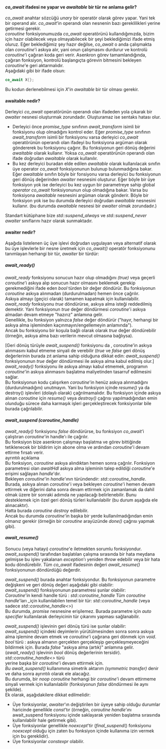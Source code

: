 #### _co_await_ ifadesi ne yapar ve _awaitable_ bir tür ne anlama gelir?
_co_await_ anahtar sözcüğü _unary_ bir operatör olarak görev yapar. 
Yani tek bir operand alır. 
_co_await_'in operandı olan nesnenin bazı gereklilikleri yerine getirmesi gerekir.<br>
_coroutine_ fonksiyonumuzda _co_await_ operatörünü kullandığımızda, bizim için hazır olabilecek veya olmayabilecek bir şeyi beklediğimizi ifade etmiş oluruz.
Eğer beklediğimiz şey hazır değilse, _co_await_ o anda çalışmakta olan _coroutine_'i askıya alır, yani onun çalışmasını durdurur ve kontrolü _coroutine_'i çağıran koda geri verir. 
Asenkron görev tamamlandığında, çağıran fonksiyon, kontrolü başlangıçta görevin bitmesini bekleyen _coroutine_'e geri aktarmalıdır.<br> 
Aşağıdaki gibi bir ifade olsun:

```cpp
co_await X{};
```
Bu kodun derlenebilmesi için _X_'in _awaitable_ bir tür olması gerekir. <br> 
#### awaitable nedir?
Derleyici _co_await_ operatörünün operandı olan ifadeden yola çıkarak bir _awaiter_ nesnesi oluşturmak zorundadır. 
Oluşturamaz ise sentaks hatası olur.
- Derleyici önce _promise_type_ sınıfının _await_transform_ isimli bir fonksiyonu olup olmadığını kontrol eder. 
Eğer _promise_type_ sınıfının _await_transform_ isimli bir fonksiyonu varsa derleyici _co_await_ operatörünün operandı olan ifadeyi bu fonksiyona argüman olarak göndererek bu fonksiyonu çağırır. 
Bu fonksiyonun geri dönüş değerini _awaitable_ olarak kullanır. 
Yoksa _co_await_ operatörünün operandı olan ifade doğrudan _awaitable_ olarak kullanılır.
- Bu kez derleyici buradan elde edilen _awaitable_ olarak kullanılacak sınıfın üye operator _co_await_ fonksiyonunun bulunup bulunmadığına bakar. 
Eğer _awaitable_ sınıfın böyle bir fonsiyonu varsa derleyici bu fonksiyonun geri dönüş değerinden _awaiter_ nesnesini oluşturur. 
Eğer böyle bir üye fonksiyon yok ise derleyici bu kez uygun bir parametreye sahip global _operator co_await_ fonksiyonunun olup olmadığına bakar. 
Varsa bu fonksiyona _awaitable_ nesnesini argüman olarak gönderir. 
Böyle bir fonksiyon yok ise bu durumda derleyici doğrudan _awaitable_ nesnesini kullanır. (bu durumda _awaitable_ nesnesi bir _awaiter_ olmak zorundadır.)

Standart kütüphane bize
_std::suspend_always_ ve _std::suspend_never_ _awaiter_ sınıflarını hazır olarak sunmaktadır. 

#### awaiter nedir?
Aşağıda listelenen üç üye işlevi doğrudan uygulayan veya alternatif olarak bu üye işlevlerle bir nesne üretmek için _co_await()_ operatör fonksiyonunu tanımlayan herhangi bir tür, _awaiter_ bir türdür:

##### _await_ready()_
_await_ready_ fonksiyonu sonucun hazır olup olmadığını _(true)_ veya geçerli _coroutine_'i askıya alıp sonucun hazır olmasını beklemek gerekip gerekmediğini ifade eden _bool_ türden bir değer döndürür. 
Bu fonksiyonun _coroutine_ askıya alınmadan (durdurulmadan) hemen önce çağrılır.<br>
Askıya almayı (geçici olarak) tamamen kapatmak için kullanılabilir. <br>
_await_ready_ fonksiyonu _true_ döndürürse, askıya alma isteği reddedilmiş demektir. 
Yani fonksiyonun _true_ değer döndürmesi _coroutine_'i askıya almadan devam etmeye "hazırız" anlamına gelir.<br>
Genellikle, bu fonksiyon yalnızca _false_ değer döndürür ("hayır, herhangi bir askıya alma işleminden kaçınmayın/engellemeyin anlamında").<br> 
Ancak bu fonksiyonu bir koşula bağlı olarak olarak _true_ değer döndürebilir (örneğin, askıya alma bazı verilerin mevcut olmasına bağlıysa).<br>

[Geri dönüş türüyle _await_suspend()_ fonksiyonu da , coroutine'in askıya alınmasını kabul etmeme sinyali de verebilir (_true_ ve _false_ geri dönüş değerlerinin burada zıt anlama sahip olduğuna dikkat edin: _await_suspend()_ fonksiyonunun _true_ değer döndürmesi ile askıya alma kabul edilmiş olur.] <br>
_await_ready()_ fonksiyonu ile askıya almayı kabul etmemek, programın _coroutine_'in askıya alınmasını başlatma maliyetinden tasarruf edilmesini sağlar.<br>
Bu fonksiyonun kodu çalışırken _coroutine_'in henüz askıya alınmadığını (durdurulmadığını) unutmayın. 
Yani bu fonksiyon içinde _resume()_ ya da destroy() işlevleri (dolaylı olarak) çağrılmamalıdır.
Bu fonksiyon içinde askıya alınan _coroutine_ için _resume()_ veya _destroy()_ çağrısı yapılmadığından emin olunduğu sürece daha karmaşık işleri gerçekleştirecek fonksiyonlar bile burada çağrılabilir.
<br>

#### _await_suspend (coroutine_handle)_ 
_await_ready()_ fonksiyonu _false_ döndürürse, bu fonksiyon _co_await_'i çalıştıran _coroutine_'in handle'ı ile çağrılır. <br>
Bu fonksiyon bize asenkron çalışmayı başlatma ve görev bittiğinde tetiklenecek bir bildirim için abone olma ve ardından _coroutine_'i devam ettirme fırsatı verir.<br>
ayrıntılı açıklama <br>
Bu fonksiyon, _coroutine_ askıya alındıktan hemen sonra çağrılır. 
Fonksiyon parametresi olan _awaitHdl_ askıya alma işleminin talep edildiği _coroutine_'e erişimi sağlayan _handle_'dır.<br>
Bekleyen _coroutine_'in _handle_'ının türündendir: _std::coroutine_handle<PromiseType>_. <br>
Burada, askıya alınan _coroutine_'i veya bekleyen _coroutine_'i hemen devam ettirmek ve diğerini daha sonra devam ettirmek için zamanlamak da dahil olmak üzere bir sonraki adımda ne yapılacağı belirlenebilir. 
Bunu desteklemek için özel geri dönüş türleri kullanılabilir (bu durum aşağıda ele alınacaktır).<br>
Hatta burada _coroutine_ _destroy_ edilebilir.  
Ancak bu durumda _coroutine_'in başka bir yerde kullanılmadığından emin olmanız gerekir (örneğin bir _coroutine_ arayüzünde _done()_ çağrısı yapmak gibi). <br>

#### _await_resume()_
Sonucu (veya hatayı) _coroutine_'e iletmekten sorumlu fonksiyondur. <br>
_await_suspend()_ tarafından başlatılan çalışma sırasında bir hata meydana gelmişse bu işlev yakalanan _exception_'ı yeniden _throw_ edebilir veya bir hata kodu döndürebilir. 
Tüm _co_await_ ifadesinin değeri _await_resume()_ fonksiyonunun döndürdüğü değerdir.

_await_suspend()_ burada anahtar fonksiyondur. 
Bu fonksiyonun parametre değişkeni ve geri dönüş değeri aşağıdaki gibi olabilir:<br>
_await_suspend()_ fonksiyonunun parametresi şunlar olabilir:<br>
_Coroutine_'in kendi handle türü :
_std::coroutine_handle<PrmType>_
Tüm _coroutine handle_'ları _için kullanılabilen temel bir tür: _std::coroutine_handle<void>_ (veya sadece _std::coroutine_handle<>_)<br>
Bu durumda, _promise_ nesnesine erişilemez.
Burada parametre için _auto specifier_ kullanılarak derleyicinin  tür çıkarımı yapması sağlanabilir.

_await_suspend()_ işlevinin geri dönüş türü ise şunlar olabilir:<br>
_await_suspend()_ içindeki deyimlerin yürütülmesinden sonra sonra askıya alma işlemine devam etmek ve _coroutine_'i çağırana geri dönmek için _void_. <br>
_bool_ türü : askıya almanın gerçekten gerçekleşip gerçekleşmeyeceğini bildirmek için. 
Burada _false_ "askıya alma (artık)" anlamına gelir. (_await_ready()_ işlevinin _bool_ dönüş değerlerinin tersidir).<br>
_std::coroutine_handle<>_ türü<br>
yerine başka bir _coroutine_'i devam ettirmek için. <br>
_Bu await_suspend()_ kullanımına simetrik aktarım _(symmetric transfer)_ denir ve daha sonra ayrıntılı olarak ele alacağız.<br>
Bu durumda, bir _noop coroutine_ herhangi bir _coroutine_'i devam ettirmeme sinyali vermek için kullanılabilir (fonksiyonun _false_ döndürmesi ile aynı şekilde).<br>
Ek olarak, aşağıdakilere dikkat edilmelidir:<br>
- Üye fonksiyonlar, _awaiter_'ın değiştirilen bir üyeye sahip olduğu durumlar haricinde genellikle _const_'tır (örneğin, _coroutine handle_'ını await_suspend fonksiyonu içinde saklayarak yeniden başlatma sırasında kullanılabilir hale getirmek gibi). <br>
- Üye fonksiyonlar genellikle _noexcept_'tir (_final_suspend_() fonksiyonu _noexcept_ olduğu için zaten bu fonksiyon içinde kullanıma izin vermek için bu gereklidir). <br>
- Üye fonksiyonlar _constexpr_ olabilir. <br>

